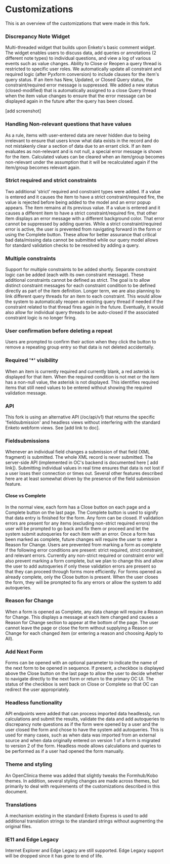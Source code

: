 # Customizations

This is an overview of the customizations that were made in this fork.

### Discrepancy Note Widget
Multi-threaded widget that builds upon Enketo's basic comment widget. The widget enables users to discuss data, add queries or annotations (2 different note types) to individual questions, and view a log of various events such as value changes. Ability to Close or Reopen a query thread is restricted to specific user roles.
We automatically update all constraint and required logic (after Pyxform conversion) to include clauses for the item's query status. If an item has New, Updated, or Closed Query status, the constraint/required error message is suppressed. We added a new status (closed-modified) that is automatically assigned to a close Query thread when the item value changes to ensure that the error message can be displayed again in the future after the query has been closed.

[add screenshot]

### Handling Non-relevant questions that have values
As a rule, items with user-entered data are never hidden due to being irrelevant to ensure that users know what data exists in the record and do not mistakenly clear a section of data due to an errant click. If an item evaluates as non-relevant and is not null, a special error message is shown for the item. Calculated values can be cleared when an item/group becomes non-relevant under the assumption that it will be recalculated again if the item/group becomes relevant again.

### Strict required and strict constraints
Two additional 'strict' required and constraint types were added.
If a value is entered and it causes the item to have a strict constraint/required fire, the value is rejected before being added to the model and an error popup appears. The item remains at its previous value. If a value is entered and it causes a different item to have a strict constraint/required fire, that other item displays an error message with a different background color. That error cannot be suppressed by adding queries. While a strict constraint/required error is active, the user is prevented from navigating forward in the form or using the Complete button.
These allow for better assurance that critical bad data/missing data cannot be submitted while our query model allows for standard validation checks to be resolved by adding a query.

### Multiple constraints
Support for multiple constraints to be added shortly.
Separate constraint logic can be added (each with its own constraint message). These additional constraints cannot be defined as strict. The goal is to allow distinct constraint messages for each constraint condition to be defined directly as part of the item definition.
Longer term, we are also planning to link different query threads for an item to each constraint. This would allow the system to automatically reopen an existing query thread if needed if the constraint related to that thread fires again in the future. Eventually, it would also allow for individual query threads to be auto-closed if the associated constraint logic is no longer firing.

### User confirmation before deleting a repeat
Users are prompted to confirm their action when they click the button to remove a repeating group entry so that data is not deleted accidentally.

### Required '*' visibility
When an item is currently required and currently blank, a red asterisk is displayed for that item. When the required condition is not met or the item has a non-null value, the asterisk is not displayed. This identifies required items that still need values to be entered without showing the required validation message.

### API

This fork is using an alternative API (/oc/api/v1) that returns the specific 'fieldsubmission' and headless views without interfering with the standard Enketo webform views. See [add link to doc].

### Fieldsubmissions
Whenever an individual field changes a submission of that field (XML fragment) is submitted. The whole XML record is never submitted. The server-side API (implemented in OC's backend is documented here [ add link]).
Submitting individual values in real time ensures that data is not lost if a user loses their connection or times out. Several other features described here are at least somewhat driven by the presence of the field submission feature.

#### Close vs Complete
In the normal view, each form has a Close button on each page and a Complete button on the last page. The Complete button is used to signify that data entry is finished for the form. Any form can be closed. If validation errors are present for any items (excluding non-strict required errors) the user will be prompted to go back and fix them or proceed and let the system submit autoqueries for each item with an error.
Once a form has been marked as complete, future changes will require the user to enter a Reason for Change. Users are prevented from marking a form as complete if the following error conditions are present: strict required, strict constraint, and relevant errors. Currently any non-strict required or constraint error will also prevent marking a form complete, but we plan to change this and allow the user to add autoqueries if only these validation errors are present so that they can proceed through forms more efficiently.
For forms opened as already complete, only the Close button is present. When the user closes the form, they will be prompted to fix any errors or allow the system to add autoqueries.

### Reason for Change
When a form is opened as Complete, any data change will require a Reason for Change. This displays a message at each item changed and causes a Reason for Change section to appear at the bottom of the page. The user cannot leave the page or close the form without supplying a Reason or Change for each changed item (or entering a reason and choosing Apply to All).

### Add Next Form
Forms can be opened with an optional parameter to indicate the name of the next form to be opened in sequence. If present, a checkbox is displayed above the Close button on the last page to allow the user to decide whether to navigate directly to the next form or return to the primary OC UI. The status of the checkbox is sent back on Close or Complete so that OC can redirect the user appropriately.

### Headless functionality
API endpoints were added that can process imported data headlessly, run calculations and submit the results, validate the data and add autoqueries to discrepancy note questions as if the form were opened by a user and the user closed the form and chose to have the system add autoqueries.
This is used for many cases, such as when data was imported from an external source and when data originally entered on version 1 of a form is migrated to version 2 of the form. Headless mode allows calculations and queries to be performed as if a user had opened the form manually.

### Theme and styling
An OpenClinica theme was added that slightly tweaks the Formhub/Kobo themes. In addition, several styling changes are made across themes, but primarily to deal with requirements of the customizations described in this document.

### Translations
A mechanism existing in the standard Enketo Express is used to add additional translation strings to the standard strings without augmenting the original files.

### IE11 and Edge Legacy
Internet Explorer and Edge Legacy are still supported.
Edge Legacy support will be dropped since it has gone to end of life.

